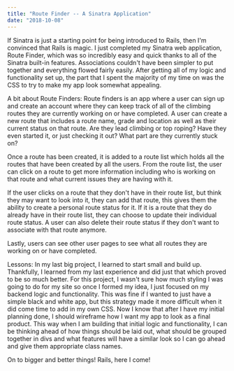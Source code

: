 ```yaml
---
title: "Route Finder -- A Sinatra Application"
date: "2018-10-08"
---
```


If Sinatra is just a starting point for being introduced to Rails, then I'm convinced that Rails is magic. I just completed my Sinatra web application, Route Finder, which was so incredibly easy and quick thanks to all of the Sinatra built-in features. Associations couldn't have been simpler to put together and everything flowed fairly easily. After getting all of my logic and functionality set up, the part that I spent the majority of my time on was the CSS to try to make my app look somewhat appealing.

A bit about Route Finders:
Route finders is an app where a user can sign up and create an account where they can keep track of all of the climbing routes they are currently working on or have completed. A user can create a new route that includes a route name, grade and location as well as their current status on that route. Are they lead climbing or top roping? Have they even started it, or just checking it out? What part are they currently stuck on?

Once a route has been created, it is added to a route list which holds all the routes that have been created by all the users. From the route list, the user can click on a route to get more information including who is working on that route and what current issues they are having with it.

If the user clicks on a route that they don't have in their route list, but think they may want to look into it, they can add that route, this gives them the ability to create a personal route status for it. If it is a route that they do already have in their route list, they can choose to update their individual route status. A user can also delete their route status if they don't want to associate with that route anymore.

Lastly, users can see other user pages to see what all routes they are working on or have completed.

Lessons:
In my last big project, I learned to start small and build up. Thankfully, I learned from my last experience and did just that which proved to be so much better. For this project, I wasn't sure how much styling I was going to do for my site so once I formed my idea, I just focused on my backend logic and functionality. This was fine if I wanted to just have a simple black and white app, but this strategy made it more difficult when it did come time to add in my own CSS. Now I know that after I have my initial planning done, I should wireframe how I want my app to look as a final product. This way when I am building that initial logic and functionality, I can be thinking ahead of how things should be laid out, what should be grouped together in divs and what features will have a similar look so I can go ahead and give them appropriate class names.

On to bigger and better things! Rails, here I come!
